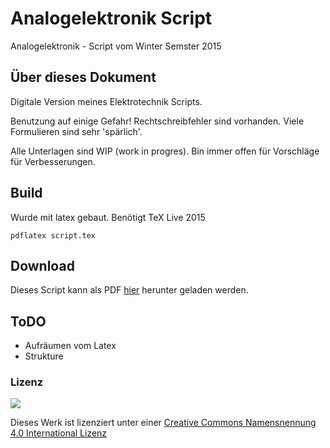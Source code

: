 # Analogelektronik Script
Analogelektronik - Script vom Winter Semster 2015

## Über dieses Dokument

Digitale Version meines Elektrotechnik Scripts.

Benutzung auf einige Gefahr!
Rechtschreibfehler sind vorhanden. Viele Formulieren sind sehr 'spärlich'.

Alle Unterlagen sind WIP (work in progres).
Bin immer offen für Vorschläge für Verbesserungen.


## Build

Wurde mit latex gebaut. Benötigt TeX Live 2015

    pdflatex script.tex

## Download

Dieses Script kann als PDF [hier](https://github.com/Akendo/ET1-script/raw/master/ET.pdf) herunter geladen werden.


## ToDO

 - Aufräumen vom Latex
 - Strukture

### Lizenz

[![](https://licensebuttons.net/l/by/4.0/80x15.png)](https://creativecommons.org/licenses/by/4.0/deed.de)

Dieses Werk ist lizenziert unter einer [Creative Commons Namensnennung 4.0 International Lizenz](http://creativecommons.org/licenses/by/4.0/deed.de)

